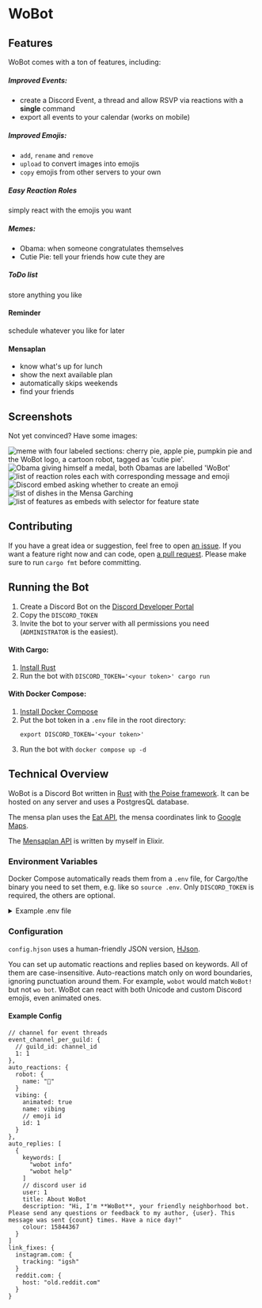 # WoBot

## Features

WoBot comes with a ton of features, including:

##### Improved Events:

* create a Discord Event, a thread and allow RSVP via reactions with a **single** command
* export all events to your calendar (works on mobile)

##### Improved Emojis:

* `add`, `rename` and `remove`
* `upload` to convert images into emojis
* `copy` emojis from other servers to your own

##### Easy Reaction Roles

simply react with the emojis you want

##### Memes:

* Obama: when someone congratulates themselves
* Cutie Pie: tell your friends how cute they are

##### ToDo list

store anything you like

#### Reminder

schedule whatever you like for later

#### Mensaplan

* know what's up for lunch
* show the next available plan
* automatically skips weekends
* find your friends

## Screenshots

Not yet convinced? Have some images:

![meme with four labeled sections: cherry pie, apple pie, pumpkin pie and the WoBot logo, a cartoon robot, tagged as 'cutie pie'.](images/cutie_pie.png)
![Obama giving himself a medal, both Obamas are labelled 'WoBot'](images/obama.png)
![list of reaction roles each with corresponding message and emoji](images/reaction_roles.png)
![Discord embed asking whether to create an emoji](images/emoji.png)
![list of dishes in the Mensa Garching](images/mensa.png)
![list of features as embeds with selector for feature state](images/todo.png)

## Contributing

If you have a great idea or suggestion, feel free to open [an issue](https://github.com/Friendly-Banana/wobot/issues).
If you want a feature right now and can code, open [a pull request](https://github.com/Friendly-Banana/wobot/pulls).
Please make sure to run `cargo fmt` before committing.

## Running the Bot

1. Create a Discord Bot on the [Discord Developer Portal](https://discord.com/developers/applications)
2. Copy the `DISCORD_TOKEN`
3. Invite the bot to your server with all permissions you need (`ADMINISTRATOR` is the easiest).

#### With Cargo:

1. [Install Rust](https://www.rust-lang.org/tools/install)
2. Run the bot with `DISCORD_TOKEN='<your token>' cargo run`

#### With Docker Compose:

1. [Install Docker Compose](https://docs.docker.com/compose/install/)
2. Put the bot token in a `.env` file in the root directory:
    ```
    export DISCORD_TOKEN='<your token>'
    ```
3. Run the bot with `docker compose up -d`

## Technical Overview

WoBot is a Discord Bot written in [Rust](https://www.rust-lang.org/)
with [the  Poise framework](https://github.com/serenity-rs/poise/).
It can be hosted on any server and uses a PostgresQL database.

The mensa plan uses the [Eat API](https://tum-dev.github.io/eat-api), the mensa coordinates link
to [Google Maps](https://www.google.com/maps).

The [Mensaplan API](https://github.com/Friendly-Banana/mensaplan#api) is written by myself in Elixir.

### Environment Variables

Docker Compose automatically reads them from a `.env` file, for Cargo/the binary you need to set them, e.g. like so `source .env`.
Only `DISCORD_TOKEN` is required, the others are optional.

<details>
<summary>Example .env file</summary>

```sh
export DISCORD_TOKEN=''		# https://discord.com/developers/applications
export CAT_API_TOKEN=''		# https://thecatapi.com/signup
export DOG_API_TOKEN=''		# https://thedogapi.com/signup
export MENSAPLAN_TOKEN=''	# https://github.com/Friendly-Banana/mensaplan#api
```
</details>

### Configuration

`config.hjson` uses a human-friendly JSON version, [HJson](https://hjson.github.io/).

You can set up automatic reactions and replies based on keywords. All of them are case-insensitive.
Auto-reactions match only on word boundaries, ignoring punctuation around them.
For example, `wobot` would match `WoBot!` but not `wo bot`.
WoBot can react with both Unicode and custom Discord emojis, even animated ones.

#### Example Config

```hjson
// channel for event threads
event_channel_per_guild: {
  // guild_id: channel_id
  1: 1
},
auto_reactions: {
  robot: {
    name: "🤖"
  }
  vibing: {
    animated: true
    name: vibing
    // emoji id
    id: 1
  }
},
auto_replies: [
  {
    keywords: [
      "wobot info"
      "wobot help"
    ]
    // discord user id
    user: 1
    title: About WoBot
    description: "Hi, I'm **WoBot**, your friendly neighborhood bot. Please send any questions or feedback to my author, {user}. This message was sent {count} times. Have a nice day!"
    colour: 15844367
  }
]
link_fixes: {
  instagram.com: {
    tracking: "igsh"
  }
  reddit.com: {
    host: "old.reddit.com"
  }
}
```
